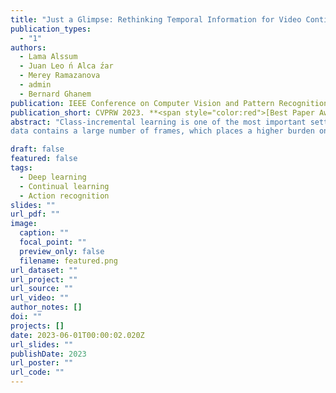 ```yaml
---
title: "Just a Glimpse: Rethinking Temporal Information for Video Continual Learning"
publication_types:
  - "1"
authors:
  - Lama Alssum
  - Juan Leo ́n Alca ́zar
  - Merey Ramazanova
  - admin
  - Bernard Ghanem
publication: IEEE Conference on Computer Vision and Pattern Recognition Workshop, 2023. **<span style="color:red">[Best Paper Award, Oral]</span>**
publication_short: CVPRW 2023. **<span style="color:red">[Best Paper Award, Oral]</span>**
abstract: "Class-incremental learning is one of the most important settings for the study of Continual Learning, as it closely resembles real-world application scenarios. With constrained memory sizes, catastrophic forgetting arises as the number of classes/tasks increases. Studying continual learning in the video domain poses even more challenges, as video
data contains a large number of frames, which places a higher burden on the replay memory. The current common practice is to sub-sample frames from the video stream and store them in the replay memory. In this paper, we propose SMILE a novel replay mechanism for effective video continual learning based on individual/single frames. Through extensive experimentation, we show that under strong memory constraints, video diversity plays a more significant role than temporal information. Therefore, our method focuses on learning from a small number of frames that represent a large number of unique videos. On three representative video datasets, Kinetics, UCF101, and ActivityNet, the proposed method achieves state-of-the-art performance, outperforming the previous state-of-the-art by up to 15.7%."

draft: false
featured: false
tags:
  - Deep learning
  - Continual learning
  - Action recognition
slides: ""
url_pdf: ""
image:
  caption: ""
  focal_point: ""
  preview_only: false
  filename: featured.png
url_dataset: ""
url_project: ""
url_source: ""
url_video: ""
author_notes: []
doi: ""
projects: []
date: 2023-06-01T00:00:02.020Z
url_slides: ""
publishDate: 2023
url_poster: ""
url_code: ""
---
```

